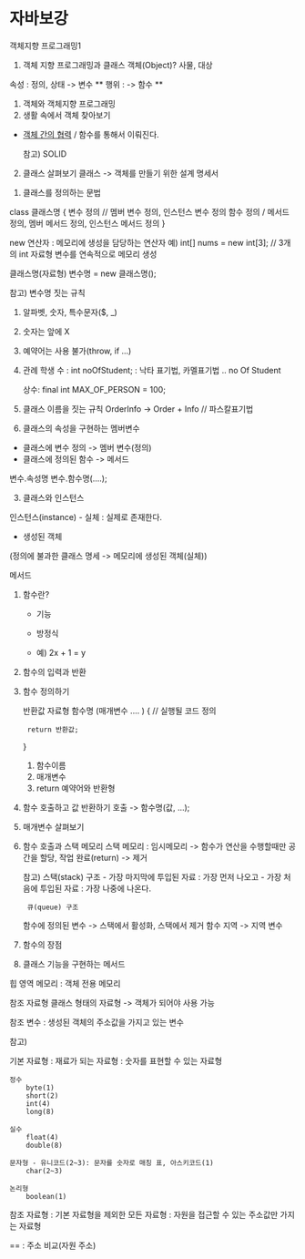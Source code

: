 # 자바보강
객체지향 프로그래밍1

1. 객체 지향 프로그래밍과 클래스
객체(Object)? 사물, 대상 

속성  : 정의, 상태  -> 변수
** 행위 :  -> 함수 **

1) 객체와 객체지향 프로그래밍
2) 생활 속에서 객체 찾아보기
 - <u>객체 간의 협력</u> / 함수를 통해서 이뤄진다.
	
	참고) SOLID 
	
2. 클래스 살펴보기
클래스 -> 객체를 만들기 위한 설계 명세서 

1) 클래스를 정의하는 문법

class 클래스명 {
	변수 정의  // 멤버 변수 정의, 인스턴스 변수 정의 
	함수 정의  / 메서드 정의, 멤버 메서드 정의, 인스턴스 메서드 정의 
}


new 연산자 : 메모리에 생성을 담당하는 연산자
	예) int[] nums = new int[3]; // 3개의 int 자료형 변수를 연속적으로 메모리 생성


클래스명(자료형) 변수명 = new 클래스명(); 

참고) 변수명 짓는 규칙 
1) 알파벳, 숫자, 특수문자($, _)
2) 숫자는 앞에 X
3) 예약어는 사용 불가(throw, if ...)
4) 관례 
	학생 수  :  int noOfStudent;  : 낙타 표기법, 카멜표기법 ..
				no  Of   Student
	
	상수:  final int MAX_OF_PERSON = 100;

2) 클래스 이름을 짓는 규칙
	OrderInfo -> Order + Info // 파스칼표기법

3) 클래스의 속성을 구현하는 멤버변수
- 클래스에 변수 정의 -> 멤버 변수(정의)
- 클래스에 정의된 함수 -> 메서드

변수.속성명
변수.함수명(....);

3. 클래스와 인스턴스

인스턴스(instance) - 실체 : 실제로 존재한다.
- 생성된 객체 

(정의에 불과한 클래스 명세 -> 메모리에 생성된 객체(실체))


메서드
1. 함수란?
	- 기능
	
	- 방정식 
	- 예) 2x + 1 = y
	
2. 함수의 입력과 반환
3. 함수 정의하기
	
	반환값 자료형  함수명 (매개변수 ....  ) {
		// 실행될 코드 정의 
		
		return 반환값;
	}

	1) 함수이름
	2) 매개변수
	3) return 예약어와 반환형
4. 함수 호출하고 값 반환하기
	호출 -> 함수명(값, ...); 
	
5. 매개변수 살펴보기
6. 함수 호출과 스택 메모리
	스택 메모리 : 임시메모리 
		-> 함수가 연산을 수행할때만 공간을 할당, 작업 완료(return) -> 제거
	
	참고)
		스택(stack) 구조 
			- 가장 마지막에 투입된 자료 : 가장 먼저 나오고
			- 가장 처음에 투입된 자료 : 가장 나중에 나온다.
			
		큐(queue) 구조
	
	
	함수에 정의된 변수 -> 스택에서 활성화, 스택에서 제거 
	함수 지역 -> 지역 변수 
	
7. 함수의 장점
8. 클래스 기능을 구현하는 메서드

힙 영역 메모리 : 객체 전용 메모리

참조 자료형 
	클래스 형태의 자료형 -> 객체가 되어야 사용 가능 
	
참조 변수 : 생성된 객체의 주소값을 가지고 있는 변수




참고)

기본 자료형 : 재료가 되는 자료형
	: 숫자를 표현할 수 있는 자료형
	
	정수
		byte(1)
		short(2)
		int(4)
		long(8)
		
	실수
		float(4)
		double(8)
		
	문자형 - 유니코드(2~3): 문자를 숫자로 매칭 표, 아스키코드(1)
		char(2~3) 
		
	논리형
		boolean(1)

참조 자료형 
	: 기본 자료형을 제외한 모든 자료형
	: 자원을 접근할 수 있는 주소값만 가지는 자료형
	
	
== : 주소 비교(자원 주소)
